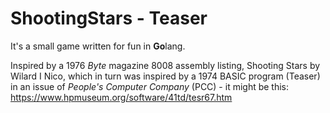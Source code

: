 # ShootingStars - Teaser

It's a small game written for fun in **Go**lang.

Inspired by a 1976 *Byte* magazine 8008 assembly listing, Shooting Stars by Wilard I Nico, which in turn was inspired by a 1974 BASIC program (Teaser) in an issue of *People's Computer Company* (PCC) - it might be this: https://www.hpmuseum.org/software/41td/tesr67.htm
